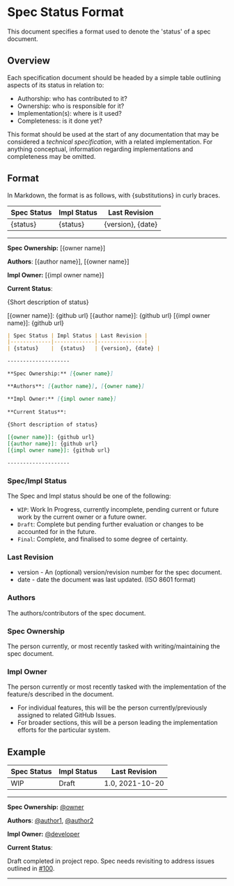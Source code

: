 # Spec Status Format

This document specifies a format used to denote the 'status' of a spec document.

## Overview

Each specification document should be headed by a simple table outlining aspects of its status in relation to:

-   Authorship: who has contributed to it?
-   Ownership: who is responsible for it?
-   Implementation(s): where is it used?
-   Completeness: is it done yet?

This format should be used at the start of any documentation that may be considered a _technical specification_, with a related implementation. For anything conceptual, information regarding implementations and completeness may be omitted.

## Format

In Markdown, the format is as follows, with {substitutions} in curly braces.

| Spec Status | Impl Status | Last Revision |
|-------------|-------------|---------------|
| {status}    |  {status}   | {version}, {date} |

--------------------

**Spec Ownership:** [{owner name}]

**Authors**: [{author name}], [{owner name}]

**Impl Owner:** [{impl owner name}]
 
**Current Status**:
 
{Short description of status}

[{owner name}]: {github url}
[{author name}]: {github url}
[{impl owner name}]: {github url}

```markdown
| Spec Status | Impl Status | Last Revision |
|-------------|-------------|---------------|
| {status}    |  {status}   | {version}, {date} |

--------------------

**Spec Ownership:** [{owner name}]

**Authors**: [{author name}], [{owner name}]

**Impl Owner:** [{impl owner name}]
 
**Current Status**:
 
{Short description of status}

[{owner name}]: {github url}
[{author name}]: {github url}
[{impl owner name}]: {github url}

--------------------
```

### Spec/Impl Status

The Spec and Impl status should be one of the following:

-   `WIP`: Work In Progress, currently incomplete, pending current or future work by the current owner or a future owner.
-   `Draft`: Complete but pending further evaluation or changes to be accounted for in the future.
-   `Final`: Complete, and finalised to some degree of certainty.

### Last Revision

-   version - An (optional) version/revision number for the spec document.
-   date - date the document was last updated. (ISO 8601 format)

### Authors

The authors/contributors of the spec document.

### Spec Ownership

The person currently, or most recently tasked with writing/maintaining the spec document.

### Impl Owner

The person currently or most recently tasked with the implementation of the feature/s described in the document.

-   For individual features, this will be the person currently/previously assigned to related GitHub Issues.
-   For broader sections, this will be a person leading the implementation efforts for the particular system.

## Example

| Spec Status | Impl Status | Last Revision |
|-------------|----------------|---------------|
| WIP         |  Draft      | 1.0, 2021-10-20 |

***

**Spec Ownership:** [@owner]

**Authors**: [@author1], [@author2]

**Impl Owner:** [@developer]

**Current Status**:

Draft completed in project repo.
Spec needs revisiting to address issues outlined in [#100](etc).

[@owner]: URL

[@author1]: URL

[@author2]: URL

[@developer]: URL

***
